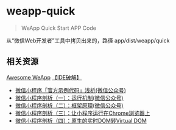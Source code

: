 # weapp-quick

> WeApp Quick Start APP Code

从“微信Web开发者”工具中拷贝出来的，路径 app/dist/weapp/quick

相关资源
---

[Awesome WeApp](https://github.com/justjavac/awesome-wechat-weapp)
[【IDE破解】](https://github.com/gavinkwoe/weapp-ide-crack)


- [微信小程序「官方示例代码」浅析(微信公众号)](http://mp.weixin.qq.com/s?__biz=MjM5Mjg4NDMwMA==&mid=2652974082&idx=1&sn=47c7f672caf629cd846e315b8df2b1c5&scene=21#wechat_redirect)
- [微信小程序剖析（一）：运行机制(微信公众号)](http://mp.weixin.qq.com/s?__biz=MjM5Mjg4NDMwMA==&mid=2652974093&idx=1&sn=0570a243304ea8bb7d1b636624886fb1&scene=21#wechat_redirect)
- [微信小程序剖析（二）：框架原理(微信公众号)](http://mp.weixin.qq.com/s?__biz=MjM5Mjg4NDMwMA==&mid=2652974111&idx=1&sn=93a868cdb59b5dd77c65c7a5303e6e31#rd)
- [微信小程序剖析（三）：让小程序运行在Chrome浏览器上](http://mp.weixin.qq.com/s?__biz=MjM5Mjg4NDMwMA==&mid=2652974133&idx=1&sn=3b67419e8ac0bb8262ca4c1e3cdabb35#rd)
- [微信小程序剖析（四）：原生的实时DOM转Virtual DOM](http://mp.weixin.qq.com/s?__biz=MjM5Mjg4NDMwMA==&mid=2652974146&idx=1&sn=52041fdca4245e8f4b670ed20efa77de#rd)
